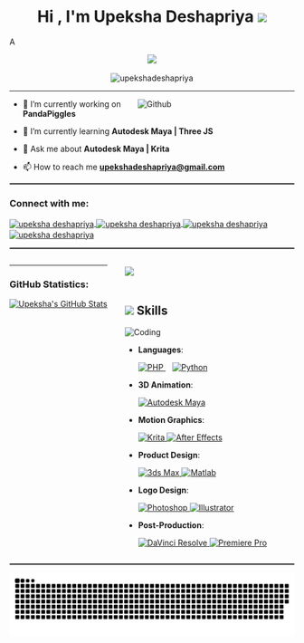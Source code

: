 <!DOCTYPE html>
<html>
<body>

<h1 align="center"><b>Hi , I'm Upeksha Deshapriya </b><img src="https://media.giphy.com/media/hvRJCLFzcasrR4ia7z/giphy.gif" width="35"></h1>
<!--  -->A
<p align="center">
  <a href="https://github.com/DenverCoder1/readme-typing-svg"><img src="https://readme-typing-svg.herokuapp.com?font=Time+New+Roman&color=cyan&size=25&center=true&vCenter=true&width=600&height=100&lines=..&hearts;++;3D+Modeler,;2D+Animator,;Product+Designer,;Logo+Designer,;Love+to+learn+new+stuffs..<3"></a>
</p>


</div>

<div align="left">


<p align="center"> <img src="https://komarev.com/ghpvc/?username=upekshadeshapriya&label=Profile%20views&color=0e75b6&style=flat" alt="upekshadeshapriya" /> </p>
<hr style="border: 0.5x solid gray;" /> <img width="55%" align="right" alt="Github" src="https://raw.githubusercontent.com/onimur/.github/master/.resources/git-header.svg" />

- 🔭 I’m currently working on **PandaPiggles**

- 🌱 I’m currently learning **Autodesk Maya | Three JS**

- 💬 Ask me about **Autodesk Maya | Krita**

- 📫 How to reach me **upekshadeshapriya@gmail.com**
  </div>

<hr style="border: 0.5px solid gray;" />

<h3 align="left">Connect with me:</h3>
<p align="left">
  <a href="https://www.linkedin.com/in/upeksha-deshapriya-7a1aa02aa/?lipi=urn%3Ali%3Apage%3Ad_flagship3_feed%3Bbg4OXHM5QX2ly627ujC2%2Bw%3D%3D" target="_blank">
    <img align="center" src="https://raw.githubusercontent.com/rahuldkjain/github-profile-readme-generator/master/src/images/icons/Social/linked-in-alt.svg" alt="upeksha deshapriya" height="30" width="40" />
  </a>
  <a href="https://www.facebook.com/profile.php?id=100081260322624" target="_blank">
    <img align="center" src="https://raw.githubusercontent.com/rahuldkjain/github-profile-readme-generator/master/src/images/icons/Social/facebook.svg" alt="upeksha deshapriya" height="30" width="40" />
  </a>
  <a href="https://t.me/upekshadeshapriya" target="_blank">
    <img align="center" src="https://upload.wikimedia.org/wikipedia/commons/8/82/Telegram_logo.svg" alt="upeksha deshapriya" height="30" width="40" />
  </a>
  <a href="https://youtube.com/@luina80s?si=DJky6aRP8krFrRGP" target="_blank">
    <img align="center" src="[https://upload.wikimedia.org/wikipedia/commons/8/82/Telegram_logo.svg](https://static.vecteezy.com/system/resources/previews/042/127/234/non_2x/white-square-bordered-youtube-logo-on-transparent-background-free-png.png)" alt="upeksha deshapriya" height="30" width="40" />
  </a>
</p>

<hr style="border: 1px solid gray;" />

<div style="display: flex; justify-content: space-between;">
  <div>
    
---

### GitHub Statistics:
<p align="center">
  <a href="https://github.com/anuraghazra/github-readme-stats"><img alt="Upeksha's GitHub Stats" src="https://github-readme-stats.vercel.app/api?username=upekshadeshapriya&show_icons=true&count_private=true&theme=radical" height="192px"/></a>
  <br/>
</p>


  </div>
  <div>
    <br>
    <img src="https://user-images.githubusercontent.com/73097560/115834477-dbab4500-a447-11eb-908a-139a6edaec5c.gif"><br><br>

## <img src="https://media2.giphy.com/media/QssGEmpkyEOhBCb7e1/giphy.gif?cid=ecf05e47a0n3gi1bfqntqmob8g9aid1oyj2wr3ds3mg700bl&rid=giphy.gif" width ="25"><b> Skills</b>


<img align="right" alt="Coding" width="300" src="https://cdn.dribbble.com/users/1277312/screenshots/14733298/media/39b1045e593737587dd60e42c8422d1f.gif" >
<br>

<p align="center">

- **Languages**:
    
    <a href="https://www.php.net/" target="_blank" rel="noreferrer">
        <img src="https://upload.wikimedia.org/wikipedia/commons/thumb/2/27/PHP-logo.svg/1280px-PHP-logo.svg.png" alt="PHP" width="40" height="40" />
      </a> &nbsp&nbsp
      <a href="https://www.python.org/" target="_blank" rel="noreferrer">
        <img src="https://logodownload.org/wp-content/uploads/2019/10/python-logo-2.png" alt="Python" width="40" height="40" />
      </a> 
    
- **3D Animation**:

   <a href="https://www.autodesk.com/products/maya/overview" target="_blank" rel="noreferrer">
        <img src="https://th.bing.com/th/id/R.2c824f701da6cbb85686e993f3d249a3?rik=maNYBlic6A3OqQ&riu=http%3a%2f%2fpluspng.com%2fimg-png%2fautodesk-maya-logo-png-maya-logo-pluspng-1000x1000.jpg&ehk=G9qOQFavhNZxUbkhGc0Ouzgh8%2fis7OT8RZfRe9Ld8HQ%3d&risl=&pid=ImgRaw&r=0" alt="Autodesk Maya" width="40" height="40" />
      </a>



- **Motion Graphics**:

    <a href="https://krita.org/" target="_blank" rel="noreferrer">
        <img src="https://th.bing.com/th/id/R.d83d84e8f4d3e86a0fd21241e2e42d9d?rik=n3Aw4u22m54aRQ&pid=ImgRaw&r=0" alt="Krita" width="40" height="40" />
      </a>
      <a href="https://www.adobe.com/products/aftereffects.html" target="_blank" rel="noreferrer">
        <img src="https://cdn4.iconfinder.com/data/icons/logos-and-brands/512/16_Aftereffects_After_Effects_Adobe_logo_logos-1024.png" alt="After Effects" width="40" height="40" />
      </a>
    


- **Product Design**:
  
  <a href="https://www.autodesk.com/products/3ds-max/overview" target="_blank" rel="noreferrer">
        <img src="https://th.bing.com/th/id/OIP.WlYT8xRItBA2YiQLqkG4QwHaHa?rs=1&pid=ImgDetMain" alt="3ds Max" width="40" height="40" />
      </a>
      <a href="https://www.mathworks.com/products/matlab.html" target="_blank" rel="noreferrer">
        <img src="https://th.bing.com/th/id/R.ddd1adbbf1511484c5ec3ca4f771766b?rik=yA9uv2fEtuFHTQ&pid=ImgRaw&r=0&sres=1&sresct=1" alt="Matlab" width="40" height="40" />
      </a>



- **Logo Design**:

   <a href="https://www.adobe.com/products/photoshop.html" target="_blank" rel="noreferrer">
        <img src="https://logodownload.org/wp-content/uploads/2019/10/adobe-photoshop-logo.png" alt="Photoshop" width="40" height="40" />
      </a>
      <a href="https://www.adobe.com/products/illustrator.html" target="_blank" rel="noreferrer">
        <img src="https://upload.wikimedia.org/wikipedia/commons/thumb/f/fb/Adobe_Illustrator_CC_icon.svg/1200px-Adobe_Illustrator_CC_icon.svg.png" alt="Illustrator" width="40" height="40" />
      </a>


- **Post-Production**:
  
   <a href="https://www.blackmagicdesign.com/products/davinciresolve" target="_blank" rel="noreferrer">
        <img src="https://th.bing.com/th/id/OIP.AJH7q9WIMB437Mk1T9KmfAHaHa?rs=1&pid=ImgDetMain" alt="DaVinci Resolve" width="40" height="40" />
      </a>  
      <a href="https://www.adobe.com/products/premiere.html" target="_blank" rel="noreferrer">
        <img src="https://th.bing.com/th/id/R.b662ef0b463114ff096a78750dd2714f?rik=VoyZrxDs3wkePg&riu=http%3a%2f%2fwww.cinema5d.com%2fwp-content%2fuploads%2f2014%2f06%2fpremiere-pro-logo.png&ehk=HkcqErO7GTK%2bWDzr1UhXXkHPk44g1TP74pVS3ObXqeM%3d&risl=&pid=ImgRaw&r=0" alt="Premiere Pro" width="40" height="40" />
      </a>

</p>

  </div>
</div>

<hr style="border: 1px solid gray;" />

![snake gif](https://github.com/upekshadeshapriya/upekshadeshapriya/blob/output/github-snake-dark.svg)
</body>
</html>


